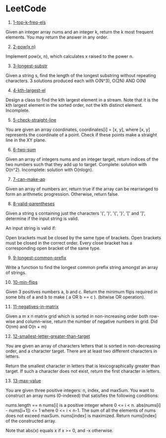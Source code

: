 # LeetCode

1. [1-top-k-freq-els](https://leetcode.com/problems/top-k-frequent-elements/)

Given an integer array nums and an integer k, return the k most frequent elements. You may return the answer in any order.

2. [2-pow(x,n)](https://leetcode.com/problems/powx-n/)

Implement pow(x, n), which calculates x raised to the power n.

3. [3-longest-substr](https://leetcode.com/problems/longest-substring-without-repeating-characters/)

Given a string s, find the length of the longest substring without repeating characters. 3 solutions produced each with O(N^3), O(2N) AND O(N)

4. [4-kth-largest-el](https://leetcode.com/problems/kth-largest-element-in-a-stream/)

Design a class to find the kth largest element in a stream. Note that it is the kth largest element in the sorted order, not the kth distinct element. Incomplete.

5. [5-check-straight-line](https://leetcode.com/problems/check-if-it-is-a-straight-line/)

You are given an array coordinates, coordinates[i] = [x, y], where [x, y] represents the coordinate of a point. Check if these points make a straight line in the XY plane.

6. [6-two-sum](https://leetcode.com/problems/two-sum/)

Given an array of integers nums and an integer target, return indices of the two numbers such that they add up to target. Complete: solution with O(n^2). Incomplete: solution with O(nlogn).

7. [7-can-make-ap](https://leetcode.com/problems/can-make-arithmetic-progression-from-sequence/)

Given an array of numbers arr, return true if the array can be rearranged to form an arithmetic progression. Otherwise, return false.

8. [8-valid-parentheses](https://leetcode.com/problems/valid-parentheses/)

Given a string s containing just the characters '(', ')', '{', '}', '[' and ']', determine if the input string is valid.

An input string is valid if:

Open brackets must be closed by the same type of brackets.
Open brackets must be closed in the correct order.
Every close bracket has a corresponding open bracket of the same type.

9. [9-longest-common-prefix](https://leetcode.com/problems/longest-common-prefix/)

Write a function to find the longest common prefix string amongst an array of strings.

10. [10-min-flips](https://leetcode.com/problems/minimum-flips-to-make-a-or-b-equal-to-c/)

Given 3 positives numbers a, b and c. Return the minimum flips required in some bits of a and b to make ( a OR b == c ). (bitwise OR operation).

11. [11-negatives-in-matrix](https://leetcode.com/problems/count-negative-numbers-in-a-sorted-matrix/)

Given a m x n matrix grid which is sorted in non-increasing order both row-wise and column-wise, return the number of negative numbers in grid. Did O(nm) and O(n + m)

12. [12-smallest-letter-greater-than-target](https://leetcode.com/problems/find-smallest-letter-greater-than-target/description/)

You are given an array of characters letters that is sorted in non-decreasing order, and a character target. There are at least two different characters in letters.

Return the smallest character in letters that is lexicographically greater than target. If such a character does not exist, return the first character in letters.

13. [13-max-value](https://leetcode.com/problems/maximum-value-at-a-given-index-in-a-bounded-array/description/)

You are given three positive integers: n, index, and maxSum. You want to construct an array nums (0-indexed) that satisfies the following conditions:

nums.length == n
nums[i] is a positive integer where 0 <= i < n.
abs(nums[i] - nums[i+1]) <= 1 where 0 <= i < n-1.
The sum of all the elements of nums does not exceed maxSum.
nums[index] is maximized.
Return nums[index] of the constructed array.

Note that abs(x) equals x if x >= 0, and -x otherwise.

